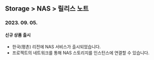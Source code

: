 ## Storage > NAS > 릴리스 노트

### 2023. 09. 05.

#### 신규 상품 출시

* 한국(평촌) 리전에 NAS 서비스가 출시되었습니다.
* 프로젝트의 네트워크를 통해 NAS 스토리지를 인스턴스에 연결할 수 있습니다.
